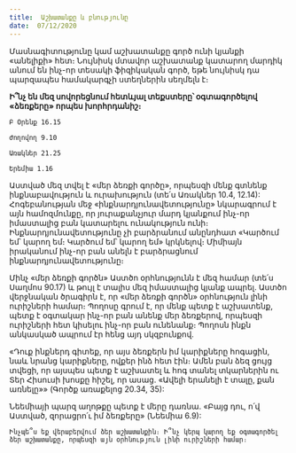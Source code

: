 ```yaml
---
title:  Աշխատանքը և բնությունը
date:  07/12/2020
---
```


Մասնագիտությունը կամ աշխատանքը գործ ունի կյանքի «անելիքի» հետ։ Նույնիսկ մտավոր աշխատանք կատարող մարդիկ անում են ինչ-որ տեսակի ֆիզիկական գործ, եթե նույնիսկ դա պարզապես համակարգչի ստեղներին սեղմելն է։

**Ի՞նչ են մեզ սովորեցնում հետևյալ տեքստերը՝ օգտագործելով «ձեռքերը» որպես խորհրդանիշ։**

`Բ Օրենք 16.15`

`Ժողովող 9.10`

`Առակներ 21.25`

`Երեմիա 1.16`

Աստված մեզ տվել է «մեր ձեռքի գործը», որպեսզի մենք գտնենք ինքնաբավություն և ուրախություն (տե՛ս Առակներ 10.4, 12.14): Հոգեբանության մեջ «ինքնարդյունավետությունը» նկարագրում է այն համոզմունքը, որ յուրաքանչյուր մարդ կյանքում ինչ-որ իմաստալից բան կատարելու ունակություն ունի։ Ինքնարդյունավետությունը չի բարձրանում անընդհատ «Կարծում եմ՝ կարող եմ։ Կարծում եմ՝ կարող եմ» կրկնելով։ Միմիայն իրականում ինչ-որ բան անելն է բարձրացնում ինքնարդյունավետությունը։

Մինչ «մեր ձեռքի գործն» Աստծո օրհնությունն է մեզ համար (տե՛ս Սաղմոս 90.17) և թույլ է տալիս մեզ իմաստալից կյանք ապրել. Աստծո վերջնական ծրագիրն է, որ «մեր ձեռքի գործն» օրհնություն լինի ուրիշների համար։ Պողոսը գրում է, որ մենք պետք է աշխատենք, պետք է օգտակար ինչ-որ բան անենք մեր ձեռքերով, որպեսզի ուրիշների հետ կիսելու ինչ-որ բան ունենանք։ Պողոսն ինքն անկասկած ապրում էր հենց այդ սկզբունքով.

«Դուք ինքներդ գիտեք, որ այս ձեռքերն իմ կարիքները հոգացին, նաև նրանց կարիքները, ովքեր ինձ հետ էին։ Ամեն բան ձեզ ցույց տվեցի, որ այսպես պետք է աշխատել և հոգ տանել տկարներին ու Տեր Հիսուսի խոսքը հիշել, որ ասաց. «Ավելի երանելի է տալը, քան առնելը»» (Գործք առաքելոց 20.34, 35):

Նեեմիայի պարզ աղոթքը պետք է մերը դառնա. «Բայց դու, ո՛վ Աստված, զորացրո՛ւ իմ ձեռքերը» (Նեեմիա 6.9):

`Ինչպե՞ս եք վերաբերվում ձեր աշխատանքին։ Ի՞նչ կերպ կարող եք օգտագործել ձեր աշխատանքը, որպեսզի այն օրհնություն լինի ուրիշների համար։`